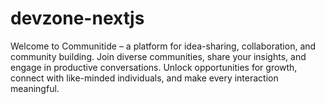 # devzone-nextjs
Welcome to Communitide – a platform for idea-sharing, collaboration, and community building. Join diverse communities, share your insights, and engage in productive conversations. Unlock opportunities for growth, connect with like-minded individuals, and make every interaction meaningful.
